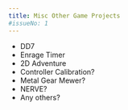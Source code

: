 ```yaml
---
title: Misc Other Game Projects
#issueNo: 1
---
```


- DD7
- Enrage Timer
- 2D Adventure
- Controller Calibration?
- Metal Gear Mewer?
- NERVE?
- Any others?